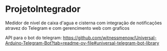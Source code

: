 # ProjetoIntegrador
Medidor de nivel de caixa d'agua e cisterna com integração de notificações atravez do Telegram e com gerencimento web com graficos


API para o bot do telegram: https://github.com/witnessmenow/Universal-Arduino-Telegram-Bot?tab=readme-ov-file#universal-telegram-bot-library
